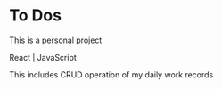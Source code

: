 # To Dos
This is a personal project

React | JavaScript

This includes CRUD operation of my daily work records
